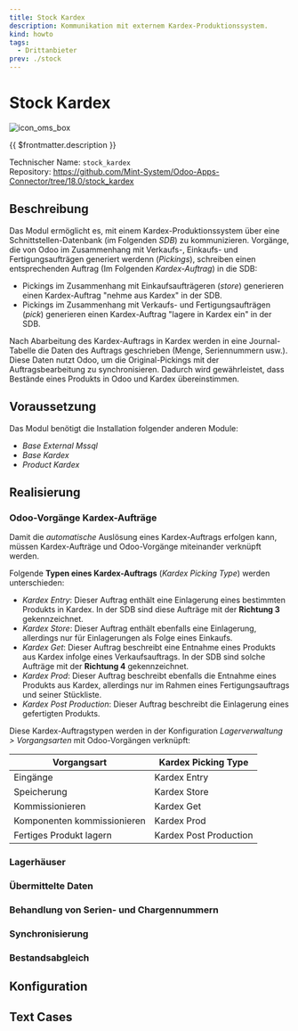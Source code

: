 ```yaml
---
title: Stock Kardex
description: Kommunikation mit externem Kardex-Produktionssystem.
kind: howto
tags:
  - Drittanbieter
prev: ./stock
---
```


# Stock Kardex
![icon_oms_box](../attachments/icons_odoo_mint_system.png)

{{ $frontmatter.description }}

Technischer Name: `stock_kardex`\
Repository: <https://github.com/Mint-System/Odoo-Apps-Connector/tree/18.0/stock_kardex>

## Beschreibung

Das Modul ermöglicht es, mit einem Kardex-Produktionssystem über eine Schnittstellen-Datenbank (im Folgenden *SDB*) zu kommunizieren. Vorgänge, die von Odoo im Zusammenhang mit Verkaufs-, Einkaufs- und Fertigungsaufträgen generiert werdenn (*Pickings*), schreiben einen entsprechenden Auftrag (Im Folgenden *Kardex-Auftrag*) in die SDB:

* Pickings im Zusammenhang mit Einkaufsaufträgeren (*store*) generieren einen Kardex-Auftrag "nehme aus Kardex" in der SDB.
* Pickings im Zusammenhang mit Verkaufs- und Fertigungsaufträgen (*pick*) generieren einen Kardex-Auftrag "lagere in Kardex ein" in der SDB.

Nach Abarbeitung des Kardex-Auftrags in Kardex werden in eine Journal-Tabelle die Daten des Auftrags geschrieben (Menge, Seriennummern usw.). Diese Daten nutzt Odoo, um die Original-Pickings mit der Auftragsbearbeitung zu synchronisieren. Dadurch wird gewährleistet,  dass Bestände eines Produkts in Odoo und Kardex übereinstimmen.

## Voraussetzung

Das Modul benötigt die Installation folgender anderen Module:

* *Base External Mssql*
* *Base Kardex*
* *Product Kardex*

## Realisierung

### Odoo-Vorgänge Kardex-Aufträge

Damit die *automatische* Auslösung eines Kardex-Auftrags erfolgen kann, müssen Kardex-Aufträge und Odoo-Vorgänge miteinander verknüpft werden.

Folgende **Typen eines Kardex-Auftrags** (*Kardex Picking Type*) werden unterschieden:

* *Kardex Entry*: Dieser Auftrag enthält eine Einlagerung eines bestimmten Produkts in Kardex. In der SDB sind diese Aufträge mit der **Richtung 3** gekennzeichnet.
* *Kardex Store*: Dieser Auftrag enthält ebenfalls eine Einlagerung, allerdings nur für Einlagerungen als Folge eines Einkaufs.
*  *Kardex Get*: Dieser Auftrag beschreibt eine Entnahme eines Produkts aus Kardex infolge eines Verkaufsauftrags. In der SDB sind solche Aufträge mit der **Richtung 4** gekennzeichnet.
* *Kardex Prod*: Dieser Auftrag beschreibt ebenfalls die Entnahme eines Produkts aus Kardex, allerdings nur im Rahmen eines Fertigungsauftrags und seiner Stückliste. 
* *Kardex Post Production*: Dieser Auftrag beschreibt die Einlagerung eines gefertigten Produkts.

Diese Kardex-Auftragstypen werden in der Konfiguration *Lagerverwaltung > Vorgangsarten* mit Odoo-Vorgängen verknüpft:

| **Vorgangsart**             | **Kardex Picking Type** |   
| --------------------------- | ----------------------- |
| Eingänge                    | Kardex Entry            |
| Speicherung                 | Kardex Store            |
| Kommissionieren             | Kardex Get              |
| Komponenten kommissionieren | Kardex Prod             |
| Fertiges Produkt lagern     | Kardex Post Production  |

### Lagerhäuser

### Übermittelte Daten

### Behandlung von Serien- und Chargennummern

### Synchronisierung

### Bestandsabgleich

## Konfiguration

## Text Cases




